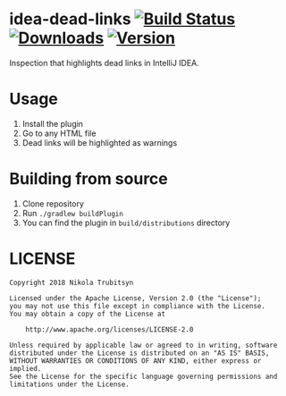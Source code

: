 # idea-dead-links [![Build Status](https://travis-ci.org/trubitsyn/idea-dead-links.svg?branch=master)](https://travis-ci.org/trubitsyn/idea-dead-links) [![Downloads](https://img.shields.io/jetbrains/plugin/d/10787-dead-links.svg)](https://plugins.jetbrains.com/plugin/10787-dead-links) [![Version](https://img.shields.io/jetbrains/plugin/v/10787-dead-links.svg)](https://plugins.jetbrains.com/plugin/10787-dead-links)
Inspection that highlights dead links in IntelliJ IDEA.

# Usage
1. Install the plugin
2. Go to any HTML file
3. Dead links will be highlighted as warnings

# Building from source
1. Clone repository
2. Run `./gradlew buildPlugin`
3. You can find the plugin in `build/distributions` directory

# LICENSE
```
Copyright 2018 Nikola Trubitsyn

Licensed under the Apache License, Version 2.0 (the "License");
you may not use this file except in compliance with the License.
You may obtain a copy of the License at

    http://www.apache.org/licenses/LICENSE-2.0

Unless required by applicable law or agreed to in writing, software
distributed under the License is distributed on an "AS IS" BASIS,
WITHOUT WARRANTIES OR CONDITIONS OF ANY KIND, either express or implied.
See the License for the specific language governing permissions and
limitations under the License.
```
